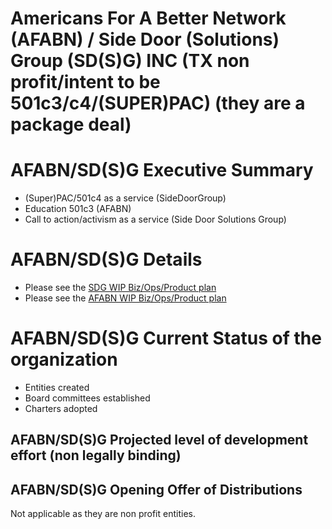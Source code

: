 
# Americans For A Better Network (AFABN) / Side Door (Solutions) Group (SD(S)G) INC (TX non profit/intent to be 501c3/c4/(SUPER)PAC) (they are a package deal)

# AFABN/SD(S)G Executive Summary

- (Super)PAC/501c4 as a service (SideDoorGroup)
- Education 501c3 (AFABN)
- Call to action/activism as a service (Side Door Solutions Group)

# AFABN/SD(S)G Details

- Please see the [SDG WIP Biz/Ops/Product plan](https://git.knownelement.com/SideDoorGroup/SDG-bizopprodplan) 
- Please see the [AFABN WIP Biz/Ops/Product plan ](https://git.knownelement.com/AFABN/AFABN-bizopprodplan)

# AFABN/SD(S)G Current Status of the organization

- Entities created
- Board committees established
- Charters adopted 

## AFABN/SD(S)G Projected level of development effort (non legally binding)

## AFABN/SD(S)G Opening Offer of Distributions

Not applicable as they are non profit entities.